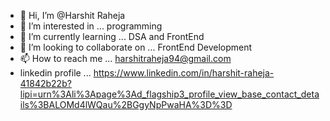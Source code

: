 - 👋 Hi, I’m @Harshit Raheja
- 👀 I’m interested in ... programming 
- 🌱 I’m currently learning ... DSA and FrontEnd
- 💞️ I’m looking to collaborate on ... FrontEnd Development
- 📫 How to reach me ... harshitraheja94@gmail.com
- linkedin profile ... https://www.linkedin.com/in/harshit-raheja-41842b22b?lipi=urn%3Ali%3Apage%3Ad_flagship3_profile_view_base_contact_details%3BALOMd4lWQau%2BGgyNpPwaHA%3D%3D

<!---
Harshit50/Harshit50 is a ✨ special ✨ repository because its `README.md` (this file) appears on your GitHub profile.
You can click the Preview link to take a look at your changes.
--->
